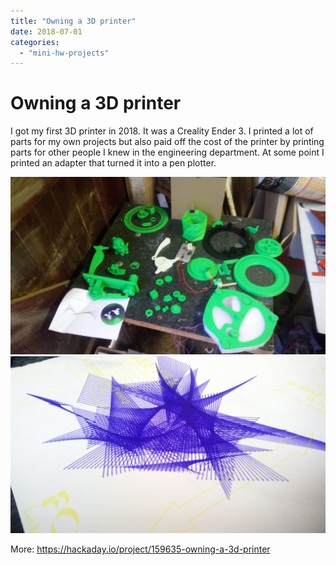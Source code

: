 ```yaml
---
title: "Owning a 3D printer"
date: 2018-07-01
categories: 
  - "mini-hw-projects"
---
```


# Owning a 3D printer

I got my first 3D printer in 2018. It was a Creality Ender 3. I printed a lot of parts for my own projects but also paid off the cost of the printer by printing parts for other people I knew in the engineering department. At some point I printed an adapter that turned it into a pen plotter.

![](images/1484851532251135191.jpeg)
![](images/220621532250873944.jpg)

More: https://hackaday.io/project/159635-owning-a-3d-printer